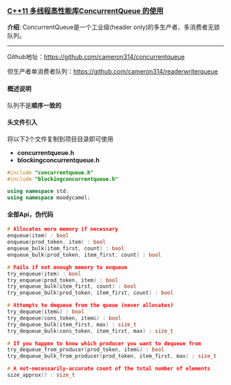 ### [C++11 多线程高性能库ConcurrentQueue 的使用](#)

**介绍**: ConcurrentQueue是一个工业级(header only)的多生产者、多消费者无锁队列。

---

Github地址：https://github.com/cameron314/concurrentqueue

但生产者单消费者队列：https://github.com/cameron314/readerwriterqueue



#### 概述说明

队列不是**顺序一致的**



#### 头文件引入

将以下2个文件复制到项目目录即可使用

* **concurrentqueue.h**
* **blockingconcurrentqueue.h**

```cpp
#include "concurrentqueue.h"
#include "blockingconcurrentqueue.h"

using namespace std;
using namespace moodycamel;
```



#### 全部Api，伪代码

```cpp
# Allocates more memory if necessary
enqueue(item) : bool
enqueue(prod_token, item) : bool
enqueue_bulk(item_first, count) : bool
enqueue_bulk(prod_token, item_first, count) : bool

# Fails if not enough memory to enqueue
try_enqueue(item) : bool
try_enqueue(prod_token, item) : bool
try_enqueue_bulk(item_first, count) : bool
try_enqueue_bulk(prod_token, item_first, count) : bool

# Attempts to dequeue from the queue (never allocates)
try_dequeue(item&) : bool
try_dequeue(cons_token, item&) : bool
try_dequeue_bulk(item_first, max) : size_t
try_dequeue_bulk(cons_token, item_first, max) : size_t

# If you happen to know which producer you want to dequeue from
try_dequeue_from_producer(prod_token, item&) : bool
try_dequeue_bulk_from_producer(prod_token, item_first, max) : size_t

# A not-necessarily-accurate count of the total number of elements
size_approx() : size_t
```

